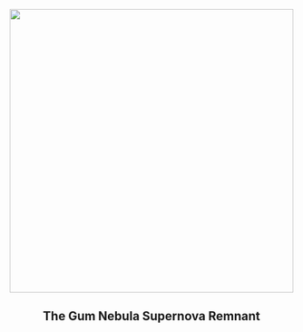 
<p align="center"><img src="https://apod.nasa.gov/apod/image/2211/Gum_Lima_960.jpg" width="500" height="500"></p>
<h2 align="center"> The Gum Nebula Supernova Remnant </h2>
